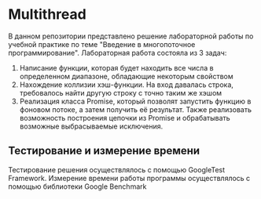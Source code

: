# Multithread

В данном репозитории представлено решение лабораторной работы по учебной практике 
по теме "Введение в многопоточное программирование". 
Лабораторная работа состояла из 3 задач:
1. Написание функции, которая будет находить все числа в определенном диапазоне, обладающие некоторым свойством
2. Нахождение коллизии хэш-функции. На вход давалась строка, требовалось найти другую строку с точно таким же хэшом
3. Реализация класса Promise, который позволят запустить функцию в фоновом потоке, а затем получить её результат. 
   Также реализовать возможность построения цепочки из Promise и обрабатывать возможные выбрасываемые исключения.
   
## Тестирование и измерение времени

Тестирование решения осуществлялось с помощью GoogleTest Framework.
Измерение времени работы программы осуществлялось с помощью библиотеки Google Benchmark
   
